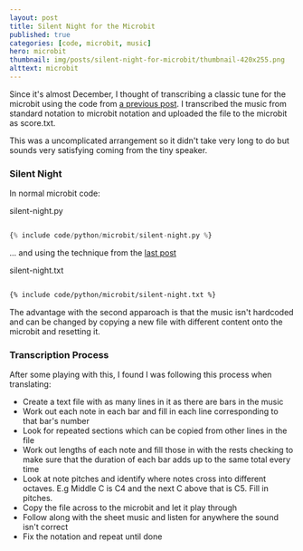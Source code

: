 ```yaml
---
layout: post
title: Silent Night for the Microbit
published: true
categories: [code, microbit, music]
hero: microbit
thumbnail: img/posts/silent-night-for-microbit/thumbnail-420x255.png
alttext: microbit
---
```


Since it's almost December, I thought of transcribing a classic tune for the microbit using the code 
from [a previous post](/2020/10/30/transcribing-sheetmusic-for-the-microbit/). I transcribed the music from standard notation to microbit notation and uploaded the 
file to the microbit as score.txt.

This was a uncomplicated arrangement so it didn't take very long to do but sounds very satisfying coming from the 
tiny speaker.


### Silent Night

In normal microbit code:

silent-night.py
```python

{% include code/python/microbit/silent-night.py %}

```

... and using the technique from the [last post](/2020/10/30/transcribing-sheetmusic-for-the-microbit/)

silent-night.txt
```txt

{% include code/python/microbit/silent-night.txt %}

```

The advantage with the second apparoach is that the music isn't hardcoded and can be changed by copying 
a new file with different content onto the microbit and resetting it.


### Transcription Process

After some playing with this, I found I was following this process when translating:

* Create a text file with as many lines in it as there are bars in the music
* Work out each note in each bar and fill in each line corresponding to that bar's number
* Look for repeated sections which can be copied from other lines in the file
* Work out lengths of each note and fill those in with the rests checking to make sure that 
the duration of each bar adds up to the same total every time
* Look at note pitches and identify where notes cross into different octaves. E.g Middle C is C4 and the next C 
above that is C5. Fill in pitches.
* Copy the file across to the microbit and let it play through
* Follow along with the sheet music and listen for anywhere the sound isn't correct
* Fix the notation and repeat until done
